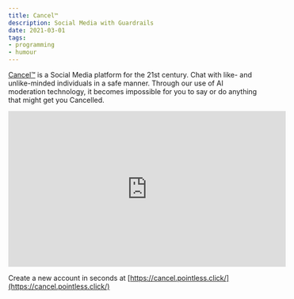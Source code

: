 ```yaml
---
title: Cancel™
description: Social Media with Guardrails
date: 2021-03-01
tags:
- programming
- humour
---
```


[Cancel™](https://cancel.pointless.click/) is a Social Media platform for the 21st century. Chat with like- and unlike-minded individuals in a safe manner. Through our use of AI moderation technology, it becomes impossible for you to say or do anything that might get you Cancelled.

<iframe width="560" height="315" src="https://www.youtube.com/embed/fxSdJY3WaKQ?controls=0" title="YouTube video player" frameborder="0" allow="accelerometer; autoplay; clipboard-write; encrypted-media; gyroscope; picture-in-picture" allowfullscreen></iframe>

Create a new account in seconds at [https://cancel.pointless.click/](https://cancel.pointless.click/)
